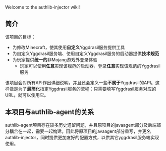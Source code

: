 Welcome to the authlib-injector wiki!

## 简介
该项目的目标：
 * 为修改Minecraft，使其使用**自定义**Yggdrasil服务提供工具
 * 为自定义Yggdrasil服务端、使用自定义Yggdrasil服务的启动器提供**技术规范**
 * 为玩家提供**统一的**非Mojang游戏外登录体验
   * 玩家可以使用**任意**实现该规范的启动器，登录**任意**实现该规范的Yggdrasil服务

该项目会对所有API作出详细说明，并且还会定义一些**不属于**Yggdrasil的API。这样做是为了**最简化**指定Yggdrasil服务的流程：只需要填写Yggdrasil服务对应的URL，就可以使用它。

## 本项目与authlib-agent的关系
authlib-agent项目存在较多历史遗留问题，并且原项目的javaagent部分及后端部分耦合在一起，需要一起构建。因此将原项目的javaagent部分重写，并更名authlib-injector，同时提供更加友好的配置方式，以供其它yggdrasil服务端实现使用。

